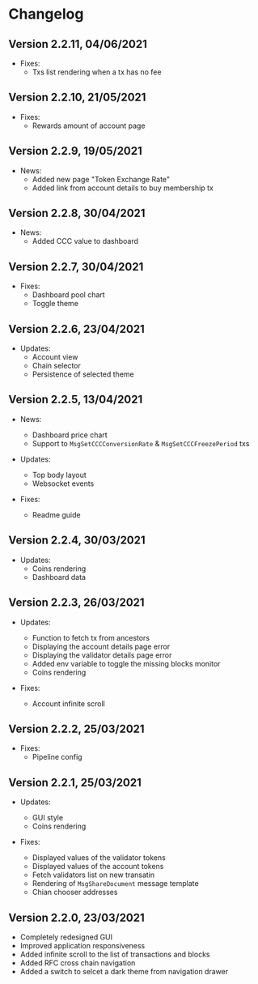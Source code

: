 # Changelog

## Version 2.2.11, 04/06/2021

- Fixes:
  - Txs list rendering when a tx has no fee

## Version 2.2.10, 21/05/2021

- Fixes:
  - Rewards amount of account page

## Version 2.2.9, 19/05/2021

- News:
  - Added new page "Token Exchange Rate"
  - Added link from account details to buy membership tx

## Version 2.2.8, 30/04/2021

- News:
  - Added CCC value to dashboard

## Version 2.2.7, 30/04/2021

- Fixes:
  - Dashboard pool chart
  - Toggle theme

## Version 2.2.6, 23/04/2021

- Updates:
  - Account view
  - Chain selector
  - Persistence of selected theme

## Version 2.2.5, 13/04/2021

- News:
  - Dashboard price chart
  - Support to `MsgSetCCCConversionRate` & `MsgSetCCCFreezePeriod` txs

- Updates:
  - Top body layout
  - Websocket events

- Fixes:
  - Readme guide

## Version 2.2.4, 30/03/2021

- Updates:
  - Coins rendering
  - Dashboard data

## Version 2.2.3, 26/03/2021

- Updates:
  - Function to fetch tx from ancestors
  - Displaying the account details page error
  - Displaying the validator details page error
  - Added env variable to toggle the missing blocks monitor
  - Coins rendering

- Fixes:
  - Account infinite scroll

## Version 2.2.2, 25/03/2021

- Fixes:
  - Pipeline config

## Version 2.2.1, 25/03/2021

- Updates:
  - GUI style
  - Coins rendering

- Fixes:
  - Displayed values of the validator tokens
  - Displayed values of the account tokens
  - Fetch validators list on new transatin
  - Rendering of `MsgShareDocument` message template
  - Chian chooser addresses

## Version 2.2.0, 23/03/2021

- Completely redesigned GUI
- Improved application responsiveness
- Added infinite scroll to the list of transactions and blocks
- Added RFC cross chain navigation
- Added a switch to selcet a dark theme from navigation drawer
